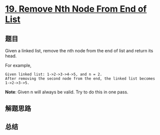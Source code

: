 # [19. Remove Nth Node From End of List](https://leetcode.com/problems/remove-nth-node-from-end-of-list/)

## 题目
Given a linked list, remove the nth node from the end of list and return its head.

For example,
```
Given linked list: 1->2->3->4->5, and n = 2.
After removing the second node from the end, the linked list becomes 1->2->3->5.
```
**Note**:
Given n will always be valid.
Try to do this in one pass.

## 解题思路


## 总结


